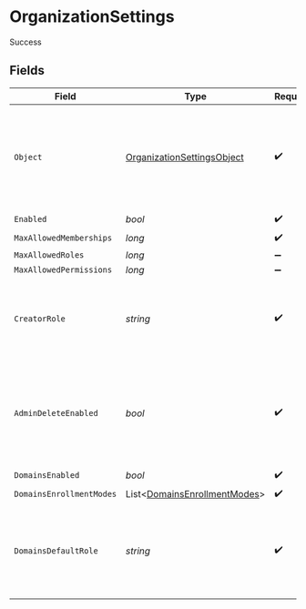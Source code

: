 # OrganizationSettings

Success


## Fields

| Field                                                                                          | Type                                                                                           | Required                                                                                       | Description                                                                                    |
| ---------------------------------------------------------------------------------------------- | ---------------------------------------------------------------------------------------------- | ---------------------------------------------------------------------------------------------- | ---------------------------------------------------------------------------------------------- |
| `Object`                                                                                       | [OrganizationSettingsObject](../../Models/Components/OrganizationSettingsObject.md)            | :heavy_check_mark:                                                                             | String representing the object's type. Objects of the same type share the same value.          |
| `Enabled`                                                                                      | *bool*                                                                                         | :heavy_check_mark:                                                                             | N/A                                                                                            |
| `MaxAllowedMemberships`                                                                        | *long*                                                                                         | :heavy_check_mark:                                                                             | N/A                                                                                            |
| `MaxAllowedRoles`                                                                              | *long*                                                                                         | :heavy_minus_sign:                                                                             | N/A                                                                                            |
| `MaxAllowedPermissions`                                                                        | *long*                                                                                         | :heavy_minus_sign:                                                                             | N/A                                                                                            |
| `CreatorRole`                                                                                  | *string*                                                                                       | :heavy_check_mark:                                                                             | The role key that a user will be assigned after creating an organization.                      |
| `AdminDeleteEnabled`                                                                           | *bool*                                                                                         | :heavy_check_mark:                                                                             | The default for whether an admin can delete an organization with the Frontend API.             |
| `DomainsEnabled`                                                                               | *bool*                                                                                         | :heavy_check_mark:                                                                             | N/A                                                                                            |
| `DomainsEnrollmentModes`                                                                       | List<[DomainsEnrollmentModes](../../Models/Components/DomainsEnrollmentModes.md)>              | :heavy_check_mark:                                                                             | N/A                                                                                            |
| `DomainsDefaultRole`                                                                           | *string*                                                                                       | :heavy_check_mark:                                                                             | The role key that it will be used in order to create an organization invitation or suggestion. |